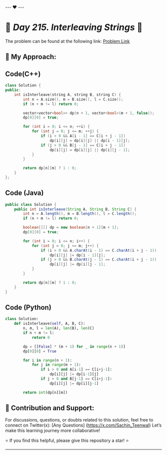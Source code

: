 --- ❤️ ---

# 🚀 _Day 215. Interleaving Strings_ 🧠


The problem can be found at the following link: [Problem Link](https://www.interviewbit.com/problems/interleaving-strings/)

## 🎯 **My Approach:**


## Code(C++)
```cpp
class Solution {
public:
    int isInterleave(string A, string B, string C) {
        int n = A.size(), m = B.size(), l = C.size();
        if (n + m != l) return 0;

        vector<vector<bool>> dp(n + 1, vector<bool>(m + 1, false));
        dp[0][0] = true;

        for (int i = 0; i <= n; ++i) {
            for (int j = 0; j <= m; ++j) {
                if (i > 0 && A[i - 1] == C[i + j - 1])
                    dp[i][j] = dp[i][j] || dp[i - 1][j];
                if (j > 0 && B[j - 1] == C[i + j - 1])
                    dp[i][j] = dp[i][j] || dp[i][j - 1];
            }
        }

        return dp[n][m] ? 1 : 0;
    }
};

```

## Code (Java)

```java
public class Solution {
    public int isInterleave(String A, String B, String C) {
        int n = A.length(), m = B.length(), l = C.length();
        if (n + m != l) return 0;

        boolean[][] dp = new boolean[n + 1][m + 1];
        dp[0][0] = true;

        for (int i = 0; i <= n; i++) {
            for (int j = 0; j <= m; j++) {
                if (i > 0 && A.charAt(i - 1) == C.charAt(i + j - 1))
                    dp[i][j] |= dp[i - 1][j];
                if (j > 0 && B.charAt(j - 1) == C.charAt(i + j - 1))
                    dp[i][j] |= dp[i][j - 1];
            }
        }

        return dp[n][m] ? 1 : 0;
    }
}

```

## Code (Python)

```python
class Solution:
    def isInterleave(self, A, B, C):
        n, m, l = len(A), len(B), len(C)
        if n + m != l:
            return 0

        dp = [[False] * (m + 1) for _ in range(n + 1)]
        dp[0][0] = True

        for i in range(n + 1):
            for j in range(m + 1):
                if i > 0 and A[i-1] == C[i+j-1]:
                    dp[i][j] |= dp[i-1][j]
                if j > 0 and B[j-1] == C[i+j-1]:
                    dp[i][j] |= dp[i][j-1]

        return int(dp[n][m])

```



## 🎯 **Contribution and Support:**

For discussions, questions, or doubts related to this solution, feel free to connect on Twitter(x): [Any Questions] (https://x.com/Sachin_Teenwal) Let’s make this learning journey more collaborative!

⭐ If you find this helpful, please give this repository a star! ⭐

---
